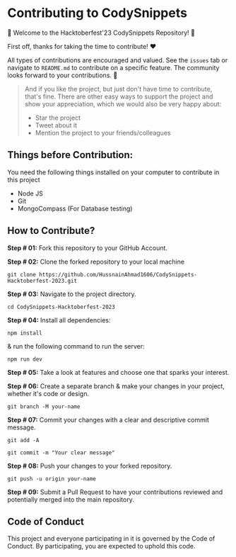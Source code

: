 # Contributing to CodySnippets
🎉 Welcome to the Hacktoberfest'23 CodySnippets Repository! 🎉

First off, thanks for taking the time to contribute! ❤️

All types of contributions are encouraged and valued. See the `issues` tab or navigate to `README.md` to contribute on a specific feature. The community looks forward to your contributions. 🎉

> And if you like the project, but just don't have time to contribute, that's fine. There are other easy ways to support the project and show your appreciation, which we would also be very happy about:
> - Star the project
> - Tweet about it
> - Mention the project to your friends/colleagues


## Things before Contribution:
You need the following things installed on your computer to contribute in this project
- Node JS
- Git
- MongoCompass (For Database testing)
  
## How to Contribute?
**Step # 01:**
Fork this repository to your GitHub Account.

**Step # 02:**
Clone the forked repository to your local machine
```
git clone https://github.com/HussnainAhmad1606/CodySnippets-Hacktoberfest-2023.git
```

**Step # 03:**
Navigate to the project directory.
```
cd CodySnippets-Hacktoberfest-2023
```

**Step # 04:**
Install all dependencies:
```
npm install
```
& run the following command to run the server:
```
npm run dev
```

**Step # 05:**
Take a look at features and choose one that sparks your interest.


**Step # 06:**
Create a separate branch & make your changes in your project, whether it's code or design.
```
git branch -M your-name
```



**Step # 07:**
Commit your changes with a clear and descriptive commit message.
```
git add -A
```
```
git commit -m "Your clear message"
```

**Step # 08:**
Push your changes to your forked repository.
```
git push -u origin your-name
```

**Step # 09:**
Submit a Pull Request to have your contributions reviewed and potentially merged into the main repository.


## Code of Conduct
This project and everyone participating in it is governed by the Code of Conduct.
By participating, you are expected to uphold this code.
